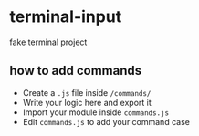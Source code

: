 # terminal-input
fake terminal project

## how to add commands

* Create a `.js` file inside `/commands/`
* Write your logic here and export it
* Import your module inside `commands.js`
* Edit `commands.js` to add your command case
